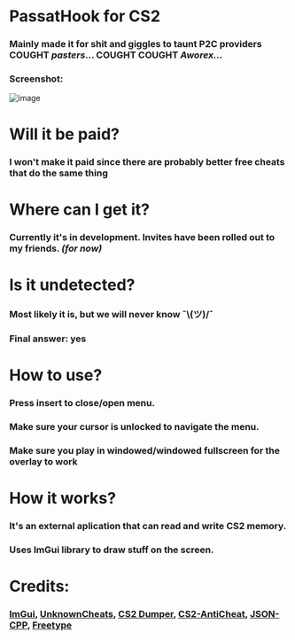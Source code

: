 # PassatHook for CS2
### Mainly made it for shit and giggles to taunt P2C providers **COUGHT** ***pasters***... **COUGHT** **COUGHT** ***Aworex...***
### Screenshot:
![image](https://cdn.discordapp.com/attachments/1100453733625761864/1188811777585184818/image.png?ex=659be23e&is=65896d3e&hm=297c360a7fd5b7aa7188ef8f7563326f0f6f329e4d0e6621271bb33cf3d202e7&)
# Will it be paid?
### I won't make it paid since there are probably better free cheats that do the same thing
# Where can I get it?
### Currently it's in development. Invites have been rolled out to my friends. *(for now)*
# Is it undetected?
### Most likely it is, but we will never know ¯\\(ツ)/¯
### Final answer: yes
# How to use?
### Press insert to close/open menu.
### Make sure your cursor is unlocked to navigate the menu.
### Make sure you play in windowed/windowed fullscreen for the overlay to work
# How it works?
### It's an external aplication that can read and write CS2 memory.
### Uses ImGui library to draw stuff on the screen.
# Credits:
### [ImGui](https://github.com/ocornut/imgui), [UnknownCheats](https://www.unknowncheats.me/), [CS2 Dumper](https://github.com/a2x/cs2-dumper), [CS2-AntiCheat](https://github.com/danielkrupinski/cs2-anticheat), [JSON-CPP](https://github.com/open-source-parsers/jsoncpp), [Freetype](https://freetype.org/)
